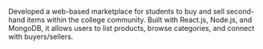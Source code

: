 Developed a web-based marketplace for students to buy and sell second-hand items within the college community. Built with React.js, Node.js, and MongoDB, it allows users to list products, browse categories, and connect with buyers/sellers.
